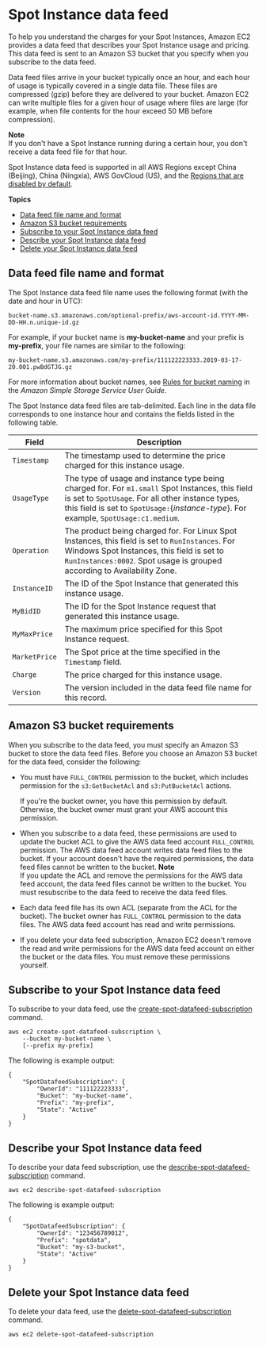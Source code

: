 # Spot Instance data feed<a name="spot-data-feeds"></a>

To help you understand the charges for your Spot Instances, Amazon EC2 provides a data feed that describes your Spot Instance usage and pricing\. This data feed is sent to an Amazon S3 bucket that you specify when you subscribe to the data feed\.

Data feed files arrive in your bucket typically once an hour, and each hour of usage is typically covered in a single data file\. These files are compressed \(gzip\) before they are delivered to your bucket\. Amazon EC2 can write multiple files for a given hour of usage where files are large \(for example, when file contents for the hour exceed 50 MB before compression\)\.

**Note**  
If you don't have a Spot Instance running during a certain hour, you don't receive a data feed file for that hour\.

Spot Instance data feed is supported in all AWS Regions except China \(Beijing\), China \(Ningxia\), AWS GovCloud \(US\), and the [Regions that are disabled by default](https://docs.aws.amazon.com/general/latest/gr/rande-manage.html#rande-manage-enable)\.

**Topics**
+ [Data feed file name and format](#using-spot-instances-format)
+ [Amazon S3 bucket requirements](#using-spot-instances-dfs3)
+ [Subscribe to your Spot Instance data feed](#using-spot-instances-datafeed-all)
+ [Describe your Spot Instance data feed](#using-spot-instances-datafeed-describe)
+ [Delete your Spot Instance data feed](#using-spot-instances-datafeed-delete)

## Data feed file name and format<a name="using-spot-instances-format"></a>

The Spot Instance data feed file name uses the following format \(with the date and hour in UTC\): 

```
bucket-name.s3.amazonaws.com/optional-prefix/aws-account-id.YYYY-MM-DD-HH.n.unique-id.gz
```

For example, if your bucket name is **my\-bucket\-name** and your prefix is **my\-prefix**, your file names are similar to the following:

```
my-bucket-name.s3.amazonaws.com/my-prefix/111122223333.2019-03-17-20.001.pwBdGTJG.gz
```

For more information about bucket names, see [Rules for bucket naming](https://docs.aws.amazon.com/AmazonS3/latest/dev/BucketRestrictions.html#bucketnamingrules) in the *Amazon Simple Storage Service User Guide*\.

The Spot Instance data feed files are tab\-delimited\. Each line in the data file corresponds to one instance hour and contains the fields listed in the following table\.


|  Field  |  Description  | 
| --- | --- | 
|   `Timestamp`   |  The timestamp used to determine the price charged for this instance usage\.  | 
|   `UsageType`   |  The type of usage and instance type being charged for\. For `m1.small` Spot Instances, this field is set to `SpotUsage`\. For all other instance types, this field is set to `SpotUsage:`\{*instance\-type*\}\. For example, `SpotUsage:c1.medium`\.  | 
|   `Operation`   |  The product being charged for\. For Linux Spot Instances, this field is set to `RunInstances`\. For Windows Spot Instances, this field is set to `RunInstances:0002`\. Spot usage is grouped according to Availability Zone\.  | 
|   `InstanceID`   |  The ID of the Spot Instance that generated this instance usage\.  | 
|   `MyBidID`   |  The ID for the Spot Instance request that generated this instance usage\.  | 
|   `MyMaxPrice`   |  The maximum price specified for this Spot Instance request\.  | 
|   `MarketPrice`   |  The Spot price at the time specified in the `Timestamp` field\.  | 
|   `Charge`   |  The price charged for this instance usage\.  | 
|   `Version`   |  The version included in the data feed file name for this record\.  | 

## Amazon S3 bucket requirements<a name="using-spot-instances-dfs3"></a>

When you subscribe to the data feed, you must specify an Amazon S3 bucket to store the data feed files\. Before you choose an Amazon S3 bucket for the data feed, consider the following:
+ You must have `FULL_CONTROL` permission to the bucket, which includes permission for the `s3:GetBucketAcl` and `s3:PutBucketAcl` actions\.

  If you're the bucket owner, you have this permission by default\. Otherwise, the bucket owner must grant your AWS account this permission\.
+ When you subscribe to a data feed, these permissions are used to update the bucket ACL to give the AWS data feed account `FULL_CONTROL` permission\. The AWS data feed account writes data feed files to the bucket\. If your account doesn't have the required permissions, the data feed files cannot be written to the bucket\.
**Note**  
If you update the ACL and remove the permissions for the AWS data feed account, the data feed files cannot be written to the bucket\. You must resubscribe to the data feed to receive the data feed files\.
+ Each data feed file has its own ACL \(separate from the ACL for the bucket\)\. The bucket owner has `FULL_CONTROL` permission to the data files\. The AWS data feed account has read and write permissions\.
+ If you delete your data feed subscription, Amazon EC2 doesn't remove the read and write permissions for the AWS data feed account on either the bucket or the data files\. You must remove these permissions yourself\.

## Subscribe to your Spot Instance data feed<a name="using-spot-instances-datafeed-all"></a>

To subscribe to your data feed, use the [create\-spot\-datafeed\-subscription](https://docs.aws.amazon.com/cli/latest/reference/ec2/create-spot-datafeed-subscription.html) command\.

```
aws ec2 create-spot-datafeed-subscription \
    --bucket my-bucket-name \
    [--prefix my-prefix]
```

The following is example output:

```
{
    "SpotDatafeedSubscription": {
        "OwnerId": "111122223333",
        "Bucket": "my-bucket-name",
        "Prefix": "my-prefix",
        "State": "Active"
    }
}
```

## Describe your Spot Instance data feed<a name="using-spot-instances-datafeed-describe"></a>

To describe your data feed subscription, use the [describe\-spot\-datafeed\-subscription](https://docs.aws.amazon.com/cli/latest/reference/ec2/describe-spot-datafeed-subscription.html) command\.

```
aws ec2 describe-spot-datafeed-subscription
```

The following is example output:

```
{
    "SpotDatafeedSubscription": {
        "OwnerId": "123456789012",
        "Prefix": "spotdata",
        "Bucket": "my-s3-bucket",
        "State": "Active"
    }
}
```

## Delete your Spot Instance data feed<a name="using-spot-instances-datafeed-delete"></a>

To delete your data feed, use the [delete\-spot\-datafeed\-subscription](https://docs.aws.amazon.com/cli/latest/reference/ec2/delete-spot-datafeed-subscription.html) command\.

```
aws ec2 delete-spot-datafeed-subscription
```